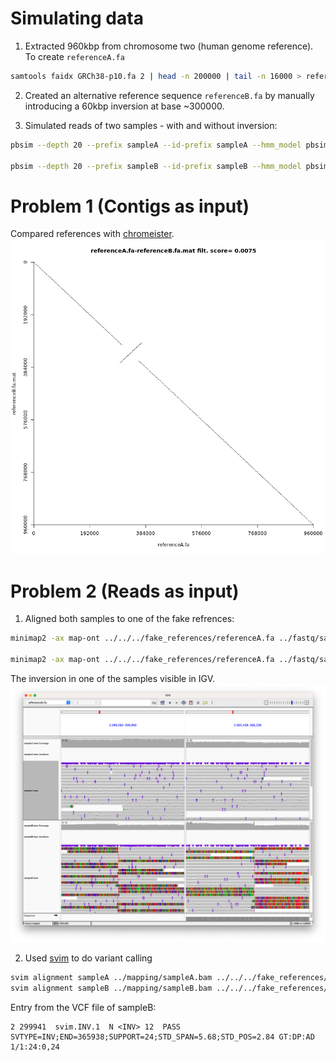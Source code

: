 # Simulating data

1. Extracted 960kbp from chromosome two (human genome reference). To create `referenceA.fa`
``` bash
samtools faidx GRCh38-p10.fa 2 | head -n 200000 | tail -n 16000 > referenceA.fa
```

2. Created an alternative reference sequence `referenceB.fa` by manually introducing a 60kbp inversion at base ~300000.

3. Simulated reads of two samples - with and without inversion:
``` bash
pbsim --depth 20 --prefix sampleA --id-prefix sampleA --hmm_model pbsim2/data/R95.model --difference-ratio 23:31:46  ../fake_references/referenceA.fa

pbsim --depth 20 --prefix sampleB --id-prefix sampleB --hmm_model pbsim2/data/R95.model --difference-ratio 23:31:46  ../fake_references/referenceB.fa
```

# Problem 1 (Contigs as input)

Compared references with [chromeister](https://github.com/estebanpw/chromeister). 
![dotplot](images/contig_comparison.png)
# Problem 2 (Reads as input)

1. Aligned both samples to one of the fake refrences:

``` bash
minimap2 -ax map-ont ../../../fake_references/referenceA.fa ../fastq/sampleA_0001.fastq | samtools view -b - | samtools sort -  > sampleA.bam

minimap2 -ax map-ont ../../../fake_references/referenceA.fa ../fastq/sampleB_0001.fastq | samtools view -b - | samtools sort -  > sampleB.bam
```
The inversion in one of the samples visible in IGV.
![IGV image](images/IGV_breakpoints.png)

2. Used [svim](https://github.com/eldariont/svim) to do variant calling
``` bash
svim alignment sampleA ../mapping/sampleA.bam ../../../fake_references/referenceA.fa
svim alignment sampleB ../mapping/sampleB.bam ../../../fake_references/referenceA.fa
```

Entry from the VCF file of sampleB:
``` text
2 299941  svim.INV.1  N <INV> 12  PASS  SVTYPE=INV;END=365938;SUPPORT=24;STD_SPAN=5.68;STD_POS=2.84 GT:DP:AD  1/1:24:0,24
```
